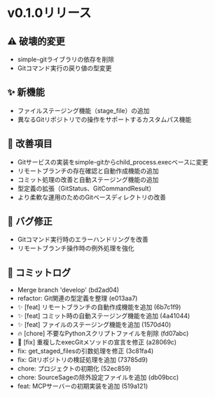 # v0.1.0リリース

## ⚠️ 破壊的変更

- simple-gitライブラリの依存を削除
- Gitコマンド実行の戻り値の型変更

## ✨ 新機能

- ファイルステージング機能（stage_file）の追加
- 異なるGitリポジトリでの操作をサポートするカスタムパス機能

## 🔧 改善項目

- Gitサービスの実装をsimple-gitからchild_process.execベースに変更
- リモートブランチの存在確認と自動作成機能の追加
- コミット処理の改善と自動ステージング機能の追加
- 型定義の拡張（GitStatus、GitCommandResult）
- より柔軟な運用のためのGitベースディレクトリの改善

## 🐛 バグ修正

- Gitコマンド実行時のエラーハンドリングを改善
- リモートブランチ操作時の例外処理を強化

## 📝 コミットログ

- Merge branch 'develop' (bd2ad04)
-  refactor: Git関連の型定義を整理 (e013aa7)
- ✨ [feat] リモートブランチの自動作成機能を追加 (6b7c1f9)
- ✨ [feat] コミット時の自動ステージング機能を追加 (4a41044)
- ✨ [feat] ファイルのステージング機能を追加 (1570d40)
- 🔥 [chore] 不要なPythonスクリプトファイルを削除 (fd07abc)
- 🐛 [fix] 重複したexecGitメソッドの宣言を修正 (a28069c)
-  fix: get_staged_filesの引数処理を修正 (3c81fa4)
-  fix: Gitリポジトリの検証処理を追加 (73785d9)
-  chore: プロジェクトの初期化 (52ec859)
-  chore: SourceSageの除外設定ファイルを追加 (db09bcc)
-  feat: MCPサーバーの初期実装を追加 (519a121)
